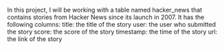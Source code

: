 In this project, I will be working with a table named hacker_news that contains stories from Hacker News since its launch in 2007. It has the following columns:
title: the title of the story
user: the user who submitted the story
score: the score of the story
timestamp: the time of the story
url: the link of the story
